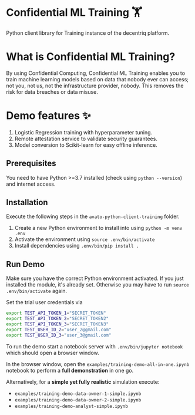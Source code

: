 # Confidential ML Training :weight_lifting:
Python client library for Training instance of the decentriq platform.

# What is Confidential ML Training?
By using Confidential Computing, Confidential ML Training enables you to train machine learning models based on data that nobody ever can access; not you, not us, not the infrastructure provider, nobody. This removes the risk for data breaches or data misuse.

# Demo features :sparkles:
1. Logistic Regression training with hyperparameter tuning.
2. Remote attestation service to validate security guarantees.
3. Model conversion to Scikit-learn for easy offline inference.

## Prerequisites
You need to have Python >=3.7 installed (check using `python --version`) and internet access.

## Installation

Execute the following steps in the `avato-python-client-training` folder.

1. Create a new Python environment to install into using
`python -m venv .env`
2. Activate the environment using
`source .env/bin/activate`
3. Install dependencies using `.env/bin/pip install .`

## Run Demo
Make sure you have the correct Python environment activated. If you just installed the module, it's already set. Otherwise you may have to run `source .env/bin/activate` again.

Set the trial user credentials via

```bash
export TEST_API_TOKEN_1="SECRET_TOKEN"
export TEST_API_TOKEN_2="SECRET_TOKEN2"
export TEST_API_TOKEN_3="SECRET_TOKEN3"
export TEST_USER_ID_2="user_2@gmail.com"
export TEST_USER_ID_3="user_3@gmail.com"
```

To run the demo start a notebook server with `.env/bin/jupyter notebook` which should open a browser window. 

In the browser window, open the `examples/training-demo-all-in-one.ipynb` notebook to perform a **full demonstration** in one go.

Alternatively, for a **simple yet fully realistic** simulation execute:

* `examples/training-demo-data-owner-1-simple.ipynb`
* `examples/training-demo-data-owner-2-simple.ipynb`
* `examples/training-demo-analyst-simple.ipynb`
